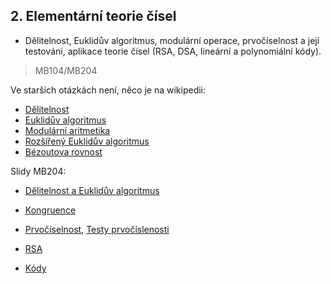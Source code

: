 ## 2. Elementární teorie čísel

- Dělitelnost, Euklidův algoritmus, modulární operace, prvočíselnost a její testování, aplikace teorie čísel \(RSA, DSA, lineární a polynomiální kódy\).

> MB104/MB204

  
Ve starších otázkách není, něco je na wikipedii:

* [Dělitelnost](http://cs.wikipedia.org/wiki/Dělitelnost)
* [Euklidův algoritmus](http://cs.wikipedia.org/wiki/Eukleidův_algoritmus)
* [Modulární aritmetika](http://cs.wikipedia.org/wiki/Modulární_aritmetika)
* [Rozšířený Euklidův algoritmus](http://cs.wikipedia.org/wiki/Rozšířený_Eukleidův_algoritmus)
* [Bézoutova rovnost](http://cs.wikipedia.org/wiki/Bézoutova_rovnost)

Slidy MB204:

* [Dělitelnost a Euklidův algoritmus](https://is.muni.cz/auth/el/1433/jaro2016/MB204/um/mb204-1.pdf)

* [Kongruence](https://is.muni.cz/auth/el/1433/jaro2016/MB204/um/mb204-1.pdf)

* [Prvočíselnost](https://is.muni.cz/auth/el/1433/jaro2016/MB204/um/mb204-1.pdf), [Testy prvočíslenosti](https://is.muni.cz/auth/el/1433/jaro2016/MB204/um/mb204-5.pdf)

* [RSA](https://is.muni.cz/auth/el/1433/jaro2016/MB204/um/mb204-5.pdf)

* [Kódy](https://is.muni.cz/auth/el/1433/jaro2016/MB204/um/mb204-9.pdf)



